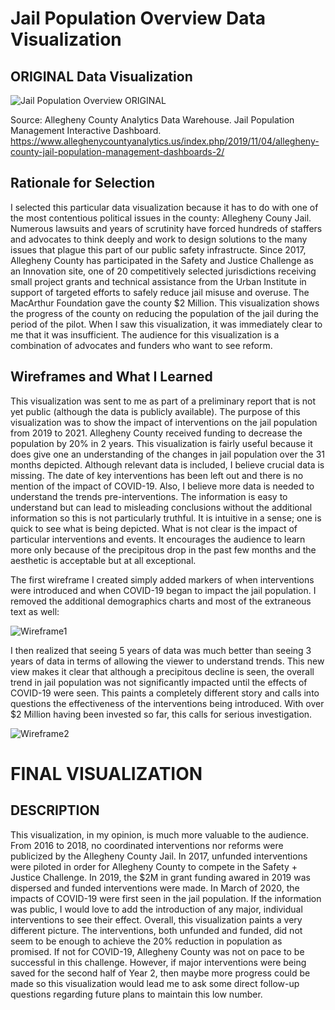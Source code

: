 
# Jail Population Overview Data Visualization

## ORIGINAL Data Visualization

![Jail Population Overview ORIGINAL](https://user-images.githubusercontent.com/68036976/88247367-7bdefe00-cc6b-11ea-939b-f5d2291beb0d.png)

Source: Allegheny County Analytics Data Warehouse. Jail Population Management Interactive Dashboard. https://www.alleghenycountyanalytics.us/index.php/2019/11/04/allegheny-county-jail-population-management-dashboards-2/

## Rationale for Selection

I selected this particular data visualization because it has to do with one of the most contentious political issues in the county: Allegheny Couny Jail. Numerous lawsuits and years of scrutinity have forced hundreds of staffers and advocates to think deeply and work to design solutions to the many issues that plague this part of our public safety infrastructe. Since 2017, Allegheny County has participated in the Safety and Justice Challenge as an Innovation site, one of 20 competitively selected jurisdictions receiving small project grants and technical assistance from the Urban Institute in support of targeted efforts to safely reduce jail misuse and overuse. The MacArthur Foundation gave the county $2 Million. This visualization shows the progress of the county on reducing the population of the jail during the period of the pilot. When I saw this visualization, it was immediately clear to me that it was insufficient. The audience for this visualization is a combination of advocates and funders who want to see reform. 

## Wireframes and What I Learned

This visualization was sent to me as part of a preliminary report that is not yet public (although the data is publicly available). The purpose of this visualization was to show the impact of interventions on the jail population from 2019 to 2021. Allegheny County received funding to decrease the population by 20% in 2 years. This visualization is fairly useful because it does give one an understanding of the changes in jail population over the 31 months depicted. Although relevant data is included, I believe crucial data is missing. The date of key interventions has been left out and there is no mention of the impact of COVID-19. Also, I believe more data is needed to understand the trends pre-interventions. The information is easy to understand but can lead to misleading conclusions without the additional information so this is not particularly truthful. It is intuitive in a sense; one is quick to see what is being depicted. What is not clear is the impact of particular interventions and events. It encourages the audience to learn more only because of the precipitous drop in the past few months and the aesthetic is acceptable but at all exceptional. 

The first wireframe I created simply added markers of when interventions were introduced and when COVID-19 began to impact the jail population. I removed the additional demographics charts and most of the extraneous text as well:

![Wireframe1](https://user-images.githubusercontent.com/68036976/88249950-fe6bbb80-cc73-11ea-92af-e8446ec743c2.jpg)

I then realized that seeing 5 years of data was much better than seeing 3 years of data in terms of allowing the viewer to understand trends. This new view makes it clear that although a precipitous decline is seen, the overall trend in jail population was not significantly impacted until the effects of COVID-19 were seen. This paints a completely different story and calls into questions the effectiveness of the interventions being introduced. With over $2 Million having been invested so far, this calls for serious investigation. 

![Wireframe2](https://user-images.githubusercontent.com/68036976/88249156-8c927280-cc71-11ea-8c3e-5dd2950790c5.jpg)




# FINAL VISUALIZATION

<div class="flourish-embed flourish-chart" data-src="visualisation/3261612" data-url="https://flo.uri.sh/visualisation/3261612/embed"><script src="https://public.flourish.studio/resources/embed.js"></script></div>

## DESCRIPTION

This visualization, in my opinion, is much more valuable to the audience. From 2016 to 2018, no coordinated interventions nor reforms were publicized by the Allegheny County Jail. In 2017, unfunded interventions were piloted in order for Allegheny County to compete in the Safety + Justice Challenge. In 2019, the $2M in grant funding awared in 2019 was dispersed and funded interventions were made. In March of 2020, the impacts of COVID-19 were first seen in the jail population. If the information was public, I would love to add the introduction of any major, individual interventions to see their effect. Overall, this visualization paints a very different picture. The interventions, both unfunded and funded, did not seem to be enough to achieve the 20% reduction in population as promised. If not for COVID-19, Allegheny County was not on pace to be successful in this challenge. However, if major interventions were being saved for the second half of Year 2, then maybe more progress could be made so this visualization would lead me to ask some direct follow-up questions regarding future plans to maintain this low number. 
